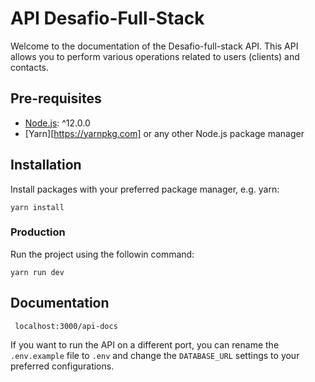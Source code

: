 # API Desafio-Full-Stack

Welcome to the documentation of the Desafio-full-stack API. This API allows you to perform various operations related to users (clients) and contacts.

## Pre-requisites

- [Node.js](https://nodejs.org/): ^12.0.0
- [Yarn][https://yarnpkg.com] or any other Node.js package manager

## Installation

Install packages with your preferred package manager, e.g. yarn:

```
yarn install
```

### Production

Run the project using the followin command:

```
yarn run dev
```

## Documentation

```
 localhost:3000/api-docs
```

If you want to run the API on a different port, you can rename the `.env.example` file to `.env` and change the `DATABASE_URL` settings to your preferred configurations.
